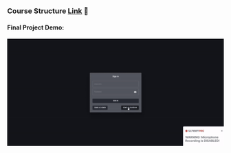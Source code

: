 ### Course Structure [Link](https://vojvodinaictcluster.org/sr/javajuniorprogram/) :rocket:
#### Final Project Demo:
<div width="100%" align="center"><img src="https://github.com/RastkoD/Fullstack_Bootcamp/blob/main/classmate_demo.gif"></div>
